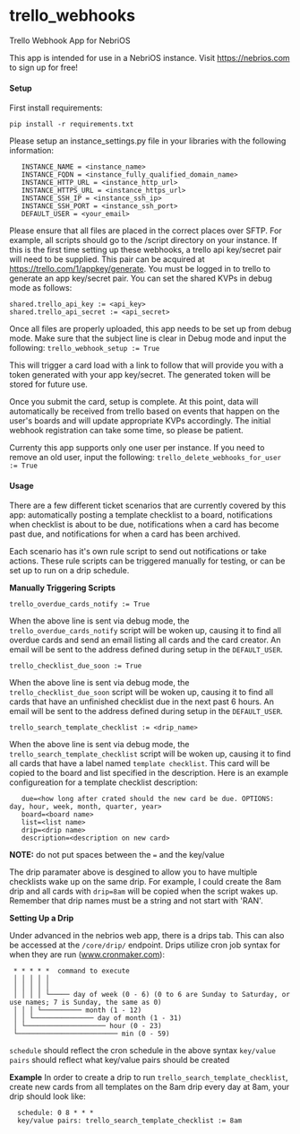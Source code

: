 # trello_webhooks
Trello Webhook App for NebriOS

This app is intended for use in a NebriOS instance. Visit https://nebrios.com to sign up for free!

<h4>Setup</h4>
First install requirements:

```
pip install -r requirements.txt
```

Please setup an instance_settings.py file in your libraries with the following information:
   ```
      INSTANCE_NAME = <instance_name>
      INSTANCE_FQDN = <instance_fully_qualified_domain_name>
      INSTANCE_HTTP_URL = <instance_http_url>
      INSTANCE_HTTPS_URL = <instance_https_url>
      INSTANCE_SSH_IP = <instance_ssh_ip>
      INSTANCE_SSH_PORT = <instance_ssh_port>
      DEFAULT_USER = <your_email>
   ```
Please ensure that all files are placed in the correct places over SFTP. For example, all scripts should go to the /script directory on your instance.
If this is the first time setting up these webhooks, a trello api key/secret pair will need to be supplied. This pair can be acquired at https://trello.com/1/appkey/generate. You must be logged in to trello to generate an app key/secret pair.
You can set the shared KVPs in debug mode as follows:
  ```
  shared.trello_api_key := <api_key>
  shared.trello_api_secret := <api_secret>
  ```

Once all files are properly uploaded, this app needs to be set up from debug mode. Make sure that the subject line is clear in Debug mode and input the following:
    ```
    trello_webhook_setup := True
    ```

This will trigger a card load with a link to follow that will provide you with a token generated with your app key/secret. The generated token will be stored for future use.

Once you submit the card, setup is complete. At this point, data will automatically be received from trello based on events that happen on the user's boards and will update appropriate KVPs accordingly. The initial webhook registration can take some time, so please be patient.

Currenty this app supports only one user per instance. If you need to remove an old user, input the following:
    ```
    trello_delete_webhooks_for_user := True
    ```

<h4>Usage</h4>
There are a few different ticket scenarios that are currently covered by this app: automatically posting a template checklist to a board, notifications when  checklist is about to be due,  notifications when a card has become past due, and notifications for when a card has been archived.

Each scenario has it's own rule script to send out notifications or take actions. These rule scripts can be triggered manually for testing, or can be set up to run on a drip schedule.

<strong>Manually Triggering Scripts</strong>
  ```
  trello_overdue_cards_notify := True
  ```
  When the above line is sent via debug mode, the `trello_overdue_cards_notify` script will be woken up, causing it to find all overdue cards and send an email listing all cards  and the card creator. An email will be sent to the address defined during setup in the `DEFAULT_USER`.
  
  ```
  trello_checklist_due_soon := True
  ```
  When the above line is sent via debug mode, the `trello_checklist_due_soon` script will be woken up, causing it to find all cards that have an unfinished checklist due in the next past 6 hours. An email will be sent to the address defined during setup in the `DEFAULT_USER`.

  ```
  trello_search_template_checklist := <drip_name>
  ```
  When the above line is sent via debug mode, the `trello_search_template_checklist` script will be woken up, causing it to find all cards that have a label named `template checklist`. This card will be copied to the board and list specified in the description. Here is an example configureation for a template checklist description:
   ```
      due=<how long after crated should the new card be due. OPTIONS: day, hour, week, month, quarter, year>
      board=<board name>
      list=<list name>
      drip=<drip name>
      description=<description on new card>
   ```

   <strong>NOTE:</strong> do not put spaces between the `=` and the key/value

   The drip paramater above is desgined to allow you to have multiple checklists wake up on the same drip. For example, I could create the 8am drip and all cards with `drip=8am` will be copied when the script wakes up. Remember that drip names must be a string and not start with 'RAN'.



<strong>Setting Up a Drip</strong>

Under advanced in the nebrios web app, there is a drips tab. This can also be accessed at the `/core/drip/` endpoint.
Drips utilize cron job syntax for when they are run (www.cronmaker.com):
  ```
   * * * * *  command to execute
   │ │ │ │ │
   │ │ │ │ │
   │ │ │ │ └───── day of week (0 - 6) (0 to 6 are Sunday to Saturday, or use names; 7 is Sunday, the same as 0)
   │ │ │ └────────── month (1 - 12)
   │ │ └─────────────── day of month (1 - 31)
   │ └──────────────────── hour (0 - 23)
   └───────────────────────── min (0 - 59)
  ```
  
  `schedule` should reflect the cron schedule in the above syntax
  `key/value pairs` should reflect what key/value pairs should be created
  
  <strong>Example</strong> In order to create a drip to run `trello_search_template_checklist`, create new cards from all templates on the 8am drip every day at 8am, your drip should look like:
      
      schedule: 0 8 * * *
      key/value pairs: trello_search_template_checklist := 8am
